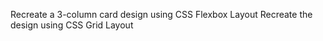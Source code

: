 Recreate a 3-column card design using CSS Flexbox  Layout
Recreate the design using CSS Grid Layout  
